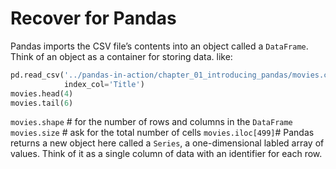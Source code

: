 # Recover for Pandas

Pandas imports the CSV file’s contents into an object called a `DataFrame`. Think of an object as a container for storing data. like:

```python
pd.read_csv('../pandas-in-action/chapter_01_introducing_pandas/movies.csv',
            index_col='Title')
movies.head(4)
movies.tail(6)
```

`movies.shape` # for the number of rows and columns in the `DataFrame`
`movies.size` # ask for the total number of cells
`movies.iloc[499]`# Pandas returns a new object here called a `Series`, a one-dimensional labled array of values. Think of it as a single column of data with an identifier for each row.